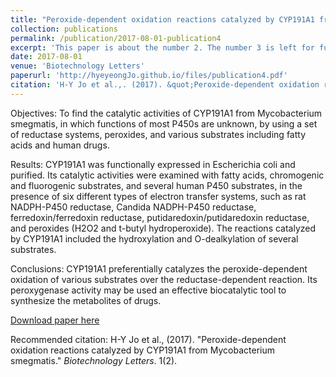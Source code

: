 ```yaml
---
title: "Peroxide-dependent oxidation reactions catalyzed by CYP191A1 from Mycobacterium smegmatis"
collection: publications
permalink: /publication/2017-08-01-publication4
excerpt: 'This paper is about the number 2. The number 3 is left for future work.'
date: 2017-08-01
venue: 'Biotechnology Letters'
paperurl: 'http://hyeyeongJo.github.io/files/publication4.pdf'
citation: 'H-Y Jo et al.,. (2017). &quot;Peroxide-dependent oxidation reactions catalyzed by CYP191A1 from Mycobacterium smegmatis.&quot; <i>Biotechnology Letters</i>. 1(2).'
---
```

Objectives: To find the catalytic activities of CYP191A1 from Mycobacterium smegmatis, in which functions of most P450s are unknown, by using a set of reductase systems, peroxides, and various substrates including fatty acids and human drugs.

Results: CYP191A1 was functionally expressed in Escherichia coli and purified. Its catalytic activities were examined with fatty acids, chromogenic and fluorogenic substrates, and several human P450 substrates, in the presence of six different types of electron transfer systems, such as rat NADPH-P450 reductase, Candida NADPH-P450 reductase, ferredoxin/ferredoxin reductase, putidaredoxin/putidaredoxin reductase, and peroxides (H2O2 and t-butyl hydroperoxide). The reactions catalyzed by CYP191A1 included the hydroxylation and O-dealkylation of several substrates.

Conclusions: CYP191A1 preferentially catalyzes the peroxide-dependent oxidation of various substrates over the reductase-dependent reaction. Its peroxygenase activity may be used an effective biocatalytic tool to synthesize the metabolites of drugs.

[Download paper here](http://hyeyeongJo.github.io/files/publication4.pdf)

Recommended citation: H-Y Jo et al., (2017). "Peroxide-dependent oxidation reactions catalyzed by CYP191A1 from Mycobacterium smegmatis." <i>Biotechnology Letters</i>. 1(2).
